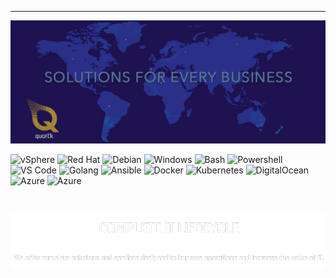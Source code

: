  ---

<img src="https://github.com/quarck-network/.github/blob/main/profile/header.jpg"  />

![vSphere](https://img.shields.io/badge/OS-vSphere-informational?style=flat&logo=vmware&logoColor=white&color=26388e)
![Red Hat](https://img.shields.io/badge/OS-Red%20Hat-informational?style=flat&logo=redhat&logoColor=white&color=26388e)
![Debian](https://img.shields.io/badge/OS-Debian-informational?style=flat&logo=Debian&logoColor=white&color=26388e)
![Windows](https://img.shields.io/badge/OS-Windows-informational?style=flat&logo=Windows&logoColor=white&color=26388e)
![Bash](https://img.shields.io/badge/Shell-Bash-informational?style=flat&logo=Bash&logoColor=white&color=26388e)
![Powershell](https://img.shields.io/badge/Shell-Powershell-informational?style=flat&logo=Powershell&logoColor=white&color=26388e)
![VS Code](https://img.shields.io/badge/Editor-VS%20Code-informational?style=flat&logo=visualstudiocode&logoColor=white&color=26388e)
![Golang](https://img.shields.io/badge/Code-Golang-informational?style=flat&logo=Go&logoColor=white&color=26388e)
![Ansible](https://img.shields.io/badge/Tools-Ansible-informational?style=flat&logo=Ansible&logoColor=white&color=26388e)
![Docker](https://img.shields.io/badge/Tools-Docker-informational?style=flat&logo=Docker&logoColor=white&color=26388e)
![Kubernetes](https://img.shields.io/badge/Tools-Kubernetes-informational?style=flat&logo=Kubernetes&logoColor=white&color=26388e)
![DigitalOcean](https://img.shields.io/badge/Stack-DigitalOcean-informational?style=flat&logo=DigitalOcean&logoColor=white&color=26388e)
![Azure](https://img.shields.io/badge/Stack-Scaleway-informational?style=flat&logo=Scaleway&logoColor=white&color=26388e)
![Azure](https://img.shields.io/badge/Stack-Azure-informational?style=flat&logo=Azure&logoColor=white&color=26388e)

<br />
<p style="text-align:center;"><img src="https://github.com/quarck-network/.github/blob/main/profile/headeroff.png" ></p>
